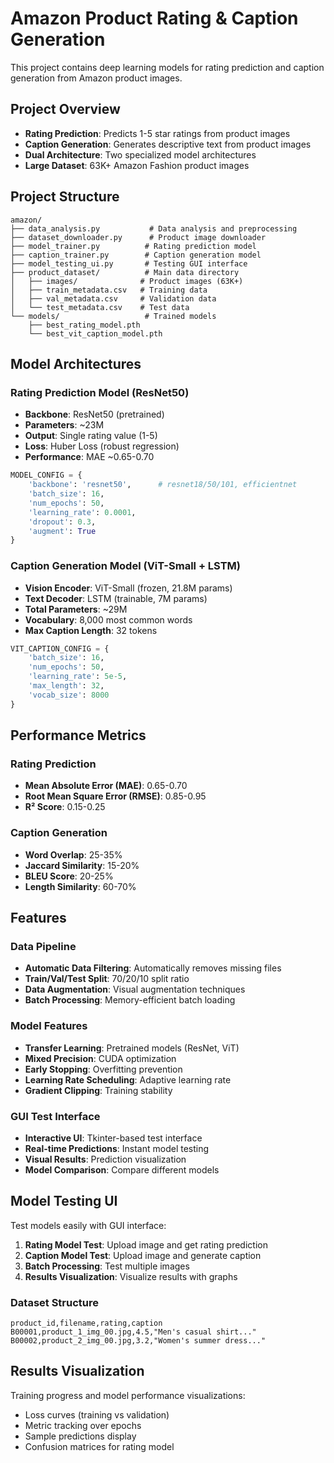 # Amazon Product Rating & Caption Generation

This project contains deep learning models for rating prediction and caption generation from Amazon product images.

## Project Overview

- **Rating Prediction**: Predicts 1-5 star ratings from product images
- **Caption Generation**: Generates descriptive text from product images
- **Dual Architecture**: Two specialized model architectures
- **Large Dataset**: 63K+ Amazon Fashion product images

## Project Structure

```
amazon/
├── data_analysis.py           # Data analysis and preprocessing
├── dataset_downloader.py      # Product image downloader
├── model_trainer.py          # Rating prediction model
├── caption_trainer.py        # Caption generation model
├── model_testing_ui.py       # Testing GUI interface
├── product_dataset/          # Main data directory
│   ├── images/              # Product images (63K+)
│   ├── train_metadata.csv   # Training data
│   ├── val_metadata.csv     # Validation data
│   └── test_metadata.csv    # Test data
└── models/                   # Trained models
    ├── best_rating_model.pth
    └── best_vit_caption_model.pth
```

## Model Architectures

### Rating Prediction Model (ResNet50)

- **Backbone**: ResNet50 (pretrained)
- **Parameters**: ~23M
- **Output**: Single rating value (1-5)
- **Loss**: Huber Loss (robust regression)
- **Performance**: MAE ~0.65-0.70

```python
MODEL_CONFIG = {
    'backbone': 'resnet50',      # resnet18/50/101, efficientnet
    'batch_size': 16,
    'num_epochs': 50,
    'learning_rate': 0.0001,
    'dropout': 0.3,
    'augment': True
}
```

### Caption Generation Model (ViT-Small + LSTM)

- **Vision Encoder**: ViT-Small (frozen, 21.8M params)
- **Text Decoder**: LSTM (trainable, 7M params)
- **Total Parameters**: ~29M
- **Vocabulary**: 8,000 most common words
- **Max Caption Length**: 32 tokens

```python
VIT_CAPTION_CONFIG = {
    'batch_size': 16,
    'num_epochs': 50,
    'learning_rate': 5e-5,
    'max_length': 32,
    'vocab_size': 8000
}
```

## Performance Metrics

### Rating Prediction

- **Mean Absolute Error (MAE)**: 0.65-0.70
- **Root Mean Square Error (RMSE)**: 0.85-0.95
- **R² Score**: 0.15-0.25

### Caption Generation

- **Word Overlap**: 25-35%
- **Jaccard Similarity**: 15-20%
- **BLEU Score**: 20-25%
- **Length Similarity**: 60-70%

## Features

### Data Pipeline

- **Automatic Data Filtering**: Automatically removes missing files
- **Train/Val/Test Split**: 70/20/10 split ratio
- **Data Augmentation**: Visual augmentation techniques
- **Batch Processing**: Memory-efficient batch loading

### Model Features

- **Transfer Learning**: Pretrained models (ResNet, ViT)
- **Mixed Precision**: CUDA optimization
- **Early Stopping**: Overfitting prevention
- **Learning Rate Scheduling**: Adaptive learning rate
- **Gradient Clipping**: Training stability

### GUI Test Interface

- **Interactive UI**: Tkinter-based test interface
- **Real-time Predictions**: Instant model testing
- **Visual Results**: Prediction visualization
- **Model Comparison**: Compare different models

## Model Testing UI

Test models easily with GUI interface:

1. **Rating Model Test**: Upload image and get rating prediction
2. **Caption Model Test**: Upload image and generate caption
3. **Batch Processing**: Test multiple images
4. **Results Visualization**: Visualize results with graphs

### Dataset Structure

```csv
product_id,filename,rating,caption
B00001,product_1_img_00.jpg,4.5,"Men's casual shirt..."
B00002,product_2_img_00.jpg,3.2,"Women's summer dress..."
```

## Results Visualization

Training progress and model performance visualizations:

- Loss curves (training vs validation)
- Metric tracking over epochs
- Sample predictions display
- Confusion matrices for rating model
